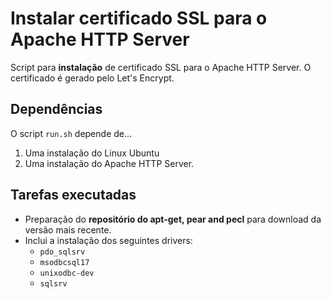 # Instalar certificado SSL para o Apache HTTP Server

Script para **instalação** de certificado SSL para o Apache HTTP Server. O certificado é gerado pelo Let's Encrypt.

## Dependências

O script `run.sh` depende de...

1. Uma instalação do Linux Ubuntu
2. Uma instalação do Apache HTTP Server.

## Tarefas executadas

- Preparação do **repositório do apt-get, pear and pecl** para download da versão mais recente.
- Inclui a instalação dos seguintes drivers:
  - `pdo_sqlsrv`
  - `msodbcsql17`
  - `unixodbc-dev`
  - `sqlsrv`
